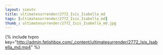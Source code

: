 ```yaml
--- 
layout: sieutv
title: ultimatesurrender/2772_Isis_Isabella_md
tags: [ultimatesurrender/2772_Isis_Isabella_md]
thumb_: ultimatesurrender/2772_Isis_Isabella_md.jpg
---
```

{% include tvpro key="http://admin.fetishbox.com/_content/ultimatesurrender/2772_Isis_Isabella_md.mp4" %} 
